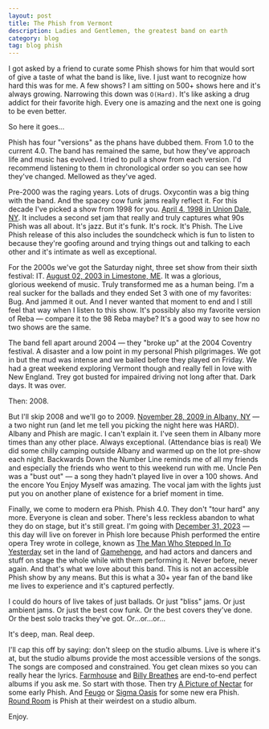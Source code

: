```yaml
---
layout: post
title: The Phish from Vermont
description: Ladies and Gentlemen, the greatest band on earth
category: blog
tag: blog phish
---
```


I got asked by a friend to curate some Phish shows for him that would sort of give a taste of what the band is like, live. I just want to recognize how hard this was for me. A few shows? I am sitting on 500+ shows here and it's always growing. Narrowing this down was `O(Hard)`. It's like asking a drug addict for their favorite high. Every one is amazing and the next one is going to be even better.

So here it goes...

Phish has four "versions" as the phans have dubbed them. From 1.0 to the current 4.0. The band has remained the same, but how they've approach life and music has evolved. I tried to pull a show from each version. I'd recommend listening to them in chronological order so you can see how they've changed. Mellowed as they've aged.

Pre-2000 was the raging years. Lots of drugs. Oxycontin was a big thing with the band. And the spacey cow funk jams really reflect it. For this decade I've picked a show from 1998 for you. [April 4, 1998 in Union Dale, NY](https://phish.net/setlists/phish-april-03-1998-nassau-coliseum-uniondale-ny-usa.html). It includes a second set jam that really and truly captures what 90s Phish was all about. It's jazz. But it's funk. It's rock. It's Phish. The Live Phish release of this also includes the soundcheck which is fun to listen to because they're goofing around and trying things out and talking to each other and it's intimate as well as exceptional.

For the 2000s we've got the Saturday night, three set show from their sixth festival: IT. [August 02, 2003 in Limestone, ME](https://phish.net/setlists/phish-august-02-2003-loring-commerce-centre-limestone-me-usa.html). It was a glorious, glorious weekend of music. Truly transformed me as a human being. I'm a real sucker for the ballads and they ended Set 3 with one of my favorites: Bug. And jammed it out. And I never wanted that moment to end and I still feel that way when I listen to this show. It's possibly also my favorite version of Reba — compare it to the 98 Reba maybe? It's a good way to see how no two shows are the same.

The band fell apart around 2004 — they "broke up" at the 2004 Coventry festival. A disaster and a low point in my personal Phish pilgrimages. We got in but the mud was intense and we bailed before they played on Friday. We had a great weekend exploring Vermont though and really fell in love with New England. Trey got busted for impaired driving not long after that. Dark days. It was over.

Then: 2008.

But I'll skip 2008 and we'll go to 2009. [November 28, 2009 in Albany, NY](https://phish.net/setlists/phish-november-28-2009-times-union-center-albany-ny-usa.html) — a two night run (and let me tell you picking the night here was HARD). Albany and Phish are magic. I can't explain it. I've seen them in Albany more times than any other place. Always exceptional. (Attendance bias is real) We did some chilly camping outside Albany and warmed up on the lot pre-show each night. Backwards Down the Number Line reminds me of all my friends and especially the friends who went to this weekend run with me. Uncle Pen was a "bust out" — a song they hadn't played live in over a 100 shows. And the encore You Enjoy Myself was amazing. The vocal jam with the lights just put you on another plane of existence for a brief moment in time.

Finally, we come to modern era Phish. Phish 4.0. They don't "tour hard" any more. Everyone is clean and sober. There's less reckless abandon to what they do on stage, but it's still great. I'm going with [December 31, 2023](https://phish.net/setlists/phish-december-31-2023-madison-square-garden-new-york-ny-usa.html) — this day will live on forever in Phish lore because Phish performed the entire opera Trey wrote in college, known as [The Man Who Stepped In To Yesterday](https://en.wikipedia.org/wiki/The_Man_Who_Stepped_into_Yesterday) set in the land of [Gamehenge](https://en.wikipedia.org/wiki/Gamehendge), and had actors and dancers and stuff on stage the whole while with them performing it. Never before, never again. And that's what we love about this band. This is not an accessible Phish show by any means. But this is what a 30+ year fan of the band like me lives to experience and it's captured perfectly.

I could do hours of live takes of just ballads. Or just "bliss" jams. Or just ambient jams. Or just the best cow funk. Or the best covers they've done. Or the best solo tracks they've got. Or...or...or...

It's deep, man. Real deep.

I'll cap this off by saying: don't sleep on the studio albums. Live is where it's at, but the studio albums provide the most accessible versions of the songs. The songs are composed and constrained. You get clean mixes so you can really hear the lyrics. [Farmhouse](https://en.wikipedia.org/wiki/Farmhouse_(album)) and [Billy Breathes](https://en.wikipedia.org/wiki/Billy_Breathes) are end-to-end perfect albums if you ask me. So start with those. Then try [A Picture of Nectar](https://en.wikipedia.org/wiki/A_Picture_of_Nectar) for some early Phish. And [Feugo](https://en.wikipedia.org/wiki/Fuego_(Phish_album)) or [Sigma Oasis](https://en.wikipedia.org/wiki/Sigma_Oasis) for some new era Phish. [Round Room](https://en.wikipedia.org/wiki/Round_Room) is Phish at their weirdest on a studio album.

Enjoy.
